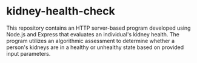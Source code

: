# kidney-health-check
This repository contains an HTTP server-based program developed using Node.js and Express that evaluates an individual's kidney health. The program utilizes an algorithmic assessment to determine whether a person's kidneys are in a healthy or unhealthy state based on provided input parameters.
